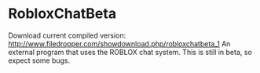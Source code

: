 RobloxChatBeta
==============

Download current compiled version: http://www.filedropper.com/showdownload.php/robloxchatbeta_1
An external program that uses the ROBLOX chat system. This is still in beta, so expect some bugs.
